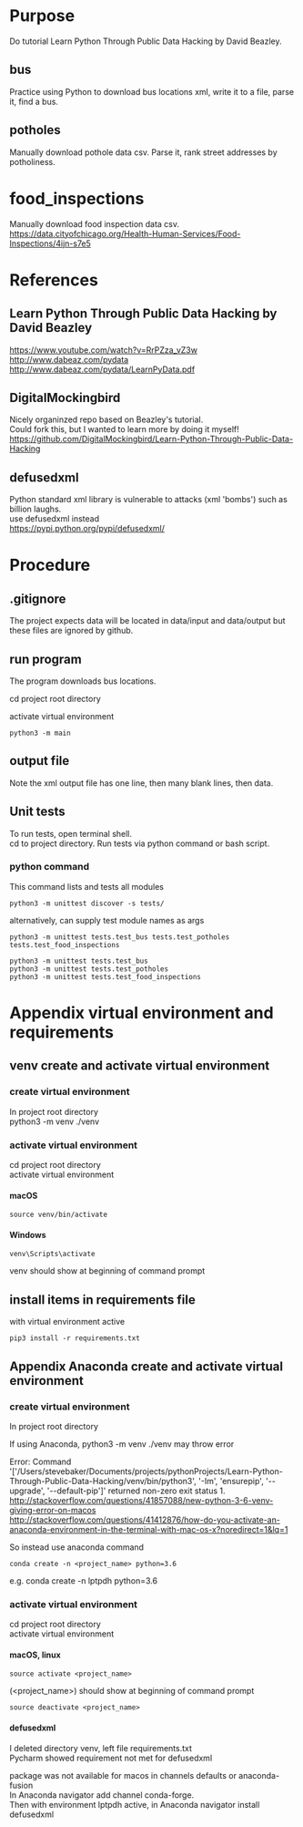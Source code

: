 # Purpose
Do tutorial Learn Python Through Public Data Hacking by David Beazley.  

## bus
Practice using Python to download bus locations xml,
write it to a file, parse it, find a bus.

## potholes
Manually download pothole data csv.
Parse it, rank street addresses by potholiness.

# food_inspections
Manually download food inspection data csv.
https://data.cityofchicago.org/Health-Human-Services/Food-Inspections/4ijn-s7e5

# References

## Learn Python Through Public Data Hacking by David Beazley
https://www.youtube.com/watch?v=RrPZza_vZ3w  
http://www.dabeaz.com/pydata
http://www.dabeaz.com/pydata/LearnPyData.pdf

## DigitalMockingbird
Nicely organinzed repo based on Beazley's tutorial.  
Could fork this, but I wanted to learn more by doing it myself!  
https://github.com/DigitalMockingbird/Learn-Python-Through-Public-Data-Hacking

## defusedxml
Python standard xml library is vulnerable to attacks (xml 'bombs') such as billion laughs.  
use defusedxml instead  
https://pypi.python.org/pypi/defusedxml/

# Procedure

## .gitignore
The project expects data will be located in data/input and data/output but these
files are ignored by github.

## run program
The program downloads bus locations.

cd project root directory

activate virtual environment  

    python3 -m main

## output file
Note the xml output file has one line, then many blank lines, then data.

## Unit tests
To run tests, open terminal shell.  
cd to project directory. Run tests via python command or bash script.

### python command
This command lists and tests all modules

    python3 -m unittest discover -s tests/

alternatively, can supply test module names as args

    python3 -m unittest tests.test_bus tests.test_potholes tests.test_food_inspections
    
    python3 -m unittest tests.test_bus
    python3 -m unittest tests.test_potholes
    python3 -m unittest tests.test_food_inspections
    

# Appendix virtual environment and requirements

## venv create and activate virtual environment

### create virtual environment
In project root directory  
python3 -m venv ./venv

### activate virtual environment
cd project root directory  
activate virtual environment

#### macOS

    source venv/bin/activate
    
#### Windows

    venv\Scripts\activate

venv should show at beginning of command prompt  

## install items in requirements file
with virtual environment active

    pip3 install -r requirements.txt

## Appendix Anaconda create and activate virtual environment

### create virtual environment
In project root directory  

If using Anaconda, python3 -m venv ./venv may throw error  

Error: Command '['/Users/stevebaker/Documents/projects/pythonProjects/Learn-Python-Through-Public-Data-Hacking/venv/bin/python3', '-Im', 'ensurepip', '--upgrade', '--default-pip']' returned non-zero exit status 1.  
http://stackoverflow.com/questions/41857088/new-python-3-6-venv-giving-error-on-macos  
http://stackoverflow.com/questions/41412876/how-do-you-activate-an-anaconda-environment-in-the-terminal-with-mac-os-x?noredirect=1&lq=1  

So instead use anaconda command  

    conda create -n <project_name> python=3.6
e.g.
    conda create -n lptpdh python=3.6

### activate virtual environment
cd project root directory  
activate virtual environment

#### macOS, linux

    source activate <project_name>
    
(<project_name>) should show at beginning of command prompt  

    source deactivate <project_name>

#### defusedxml
I deleted directory venv, left file requirements.txt  
Pycharm showed requirement not met for defusedxml  

package was not available for macos in channels defaults or anaconda-fusion  
In Anaconda navigator add channel conda-forge.  
Then with environment lptpdh active, in Anaconda navigator install defusedxml  
